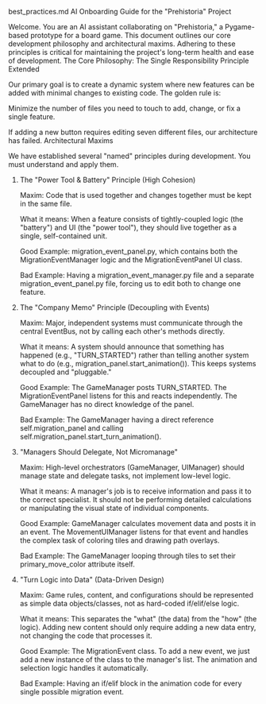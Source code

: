 best_practices.md
AI Onboarding Guide for the "Prehistoria" Project

Welcome. You are an AI assistant collaborating on "Prehistoria," a Pygame-based prototype for a board game. This document outlines our core development philosophy and architectural maxims. Adhering to these principles is critical for maintaining the project's long-term health and ease of development.
The Core Philosophy: The Single Responsibility Principle Extended

Our primary goal is to create a dynamic system where new features can be added with minimal changes to existing code. The golden rule is:

Minimize the number of files you need to touch to add, change, or fix a single feature.

If adding a new button requires editing seven different files, our architecture has failed.
Architectural Maxims

We have established several "named" principles during development. You must understand and apply them.

1. The "Power Tool & Battery" Principle (High Cohesion)

    Maxim: Code that is used together and changes together must be kept in the same file.

    What it means: When a feature consists of tightly-coupled logic (the "battery") and UI (the "power tool"), they should live together as a single, self-contained unit.

    Good Example: migration_event_panel.py, which contains both the MigrationEventManager logic and the MigrationEventPanel UI class.

    Bad Example: Having a migration_event_manager.py file and a separate migration_event_panel.py file, forcing us to edit both to change one feature.

2. The "Company Memo" Principle (Decoupling with Events)

    Maxim: Major, independent systems must communicate through the central EventBus, not by calling each other's methods directly.

    What it means: A system should announce that something has happened (e.g., "TURN_STARTED") rather than telling another system what to do (e.g., migration_panel.start_animation()). This keeps systems decoupled and "pluggable."

    Good Example: The GameManager posts TURN_STARTED. The MigrationEventPanel listens for this and reacts independently. The GameManager has no direct knowledge of the panel.

    Bad Example: The GameManager having a direct reference self.migration_panel and calling self.migration_panel.start_turn_animation().

3. "Managers Should Delegate, Not Micromanage"

    Maxim: High-level orchestrators (GameManager, UIManager) should manage state and delegate tasks, not implement low-level logic.

    What it means: A manager's job is to receive information and pass it to the correct specialist. It should not be performing detailed calculations or manipulating the visual state of individual components.

    Good Example: GameManager calculates movement data and posts it in an event. The MovementUIManager listens for that event and handles the complex task of coloring tiles and drawing path overlays.

    Bad Example: The GameManager looping through tiles to set their primary_move_color attribute itself.

4. "Turn Logic into Data" (Data-Driven Design)

    Maxim: Game rules, content, and configurations should be represented as simple data objects/classes, not as hard-coded if/elif/else logic.

    What it means: This separates the "what" (the data) from the "how" (the logic). Adding new content should only require adding a new data entry, not changing the code that processes it.

    Good Example: The MigrationEvent class. To add a new event, we just add a new instance of the class to the manager's list. The animation and selection logic handles it automatically.

    Bad Example: Having an if/elif block in the animation code for every single possible migration event.

